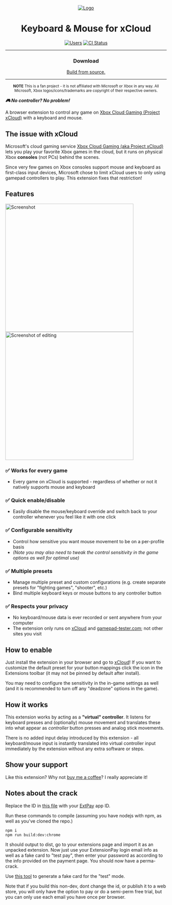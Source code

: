<p align="center">
  <a href="https://idolize.github.io/xcloud-keyboard-mouse/"><img src="public/icon-128.png" alt="Logo" /></a>
</p>

<h1 align="center">Keyboard & Mouse for xCloud</h1>

<p align="center">
    <a href="https://chrome.google.com/webstore/detail/keyboard-mouse-for-xbox-x/nmfedkijhhigaikbadoijiolmjjgoimd"><img src="https://img.shields.io/chrome-web-store/users/nmfedkijhhigaikbadoijiolmjjgoimd" alt="Users" /></a>
    <a href="https://github.com/idolize/xcloud-keyboard-mouse/actions/workflows/build.yml"><img src="https://github.com/idolize/xcloud-keyboard-mouse/actions/workflows/build.yml/badge.svg?event=push&branch=master" alt="CI Status" /></a>
</p>

***

<h3 align="center">Download</h3>

<p align="center">
<a href="https://github.com/NodeMixaholic/xcloud-keyboard-mouse-inftrial">Build from source.</a>

***


<p align="center">
  <sub><b>NOTE</b> This is a fan project - it is not affiliated with Microsoft or Xbox in any way.
  All Microsoft, Xbox logos/icons/trademarks are copyright of their respective owners.</sub>
</p>

***🎮 No controller? No problem!***

A browser extension to control any game on [Xbox Cloud Gaming (Project xCloud)](https://xbox.com/play)  with a keyboard and mouse.

## The issue with xCloud

Microsoft's cloud gaming service [Xbox Cloud Gaming (aka Project xCloud)](https://xbox.com/play) lets you play your favorite Xbox games in the cloud, but it runs on physical Xbox **consoles** (not PCs) behind the scenes.

Since very few games on Xbox consoles support mouse and keyboard as first-class input devices, Microsoft chose to limit xCloud users to only using gamepad controllers to play. This extension fixes that restriction!

## Features

<img src = "docs/assets/extension_screenshot1.png" width="400" alt="Screenshot" /> <img src="docs/assets/extension_screenshot2.png" width="400" alt="Screenshot of editing" />

### ✅ Works for every game

- Every game on xCloud is supported - regardless of whether or not it natively supports mouse and keyboard

### ✅ Quick enable/disable

- Easily disable the mouse/keyboard override and switch back to your controller whenever you feel like it with one click

### ✅ Configurable sensitivity

- Control how sensitive you want mouse movement to be on a per-profile basis
- *(Note you may also need to tweak the control sensitivity in the game options as well for optimal use)*

### ✅ Multiple presets

- Manage multiple preset and custom configurations (e.g. create separate presets for "fighting games", "shooter", etc.)
- Bind multiple keyboard keys or mouse buttons to any controller button

### ✅ Respects your privacy

- No keyboard/mouse data is ever recorded or sent anywhere from your computer
- The extension only runs on [xCloud](https://xbox.com/play) and [gamepad-tester.com](https://gamepad-tester.com); not other sites you visit

## How to enable

Just install the extension in your browser and go to [xCloud](https://xbox.com/play)! If you want to customize the default preset for your button mappings click the icon in the Extensions toolbar (it may not be pinned by default after install).

You may need to configure the sensitivity in the in-game settings as well (and it is recommended to turn off any "deadzone" options in the game).

## How it works

This extension works by acting as a **"virtual" controller**. It listens for keyboard presses and (optionally) mouse movement and translates these into what appear as *controller* button presses and analog stick movements.

There is no added input delay introduced by this extension - all keyboard/mouse input is instantly translated into virtual controller input immediately by the extension without any extra software or steps.

## Show your support

Like this extension? Why not [buy me a coffee](https://www.buymeacoffee.com/idolize)? I really appreciate it!


## Notes about the crack

Replace the ID in [this file](https://github.com/NodeMixaholic/xcloud-keyboard-mouse-inftrial/blob/master/src/shared/payments.ts) with your [ExtPay](https://extensionpay.com/home) app ID.

Run these commands to compile (assuming you have nodejs with npm, as well as you've cloned the repo.)

```
npm i
npm run build:dev:chrome
```

It should output to dist, go to your extensions page and import it as an unpacked extension. Now just use your ExtensionPay login email info as well as a fake card to "test pay", then enter your password as according to the info provided on the payment page. You should now have a perma-crack.

Use [this tool](https://www.vccgenerator.org/visa-card-generator-result/) to generate a fake card for the "test" mode.

Note that if you build this non-dev, dont change the id, or publish it to a web store, you will only have the option to pay or do a semi-perm free trial, but you can only use each email you have once per browser.
